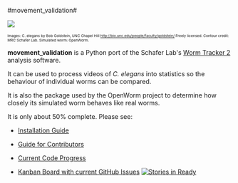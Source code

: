 #movement_validation#

![](https://github.com/openworm/movement_validation/blob/master/documentation/images/Test%20process.png?raw=true)

<sub><sup><sup>Images: C. elegans by Bob Goldstein, UNC Chapel Hill http://bio.unc.edu/people/faculty/goldstein/  Freely licensed. Contour credit: MRC Schafer Lab.  Simulated worm: OpenWorm.</sup></sup></sup>

**movement_validation** is a Python port of the Schafer Lab's [Worm Tracker 2](http://www.mrc-lmb.cam.ac.uk/wormtracker/index.php?action=analysis) analysis software.

It can be used to process videos of *C. elegans* into statistics so the behaviour of individual worms can be compared.

It is also the package used by the OpenWorm project to determine how closely its simulated worm behaves like real worms.

It is only about 50% complete.  Please see:

- [Installation Guide](https://github.com/openworm/movement_validation/blob/master/INSTALL.md)

- [Guide for Contributors](https://github.com/openworm/movement_validation/blob/master/documentation/Guide%20for%20contributors.md)

- [Current Code Progress](https://github.com/openworm/movement_validation/blob/master/documentation/Code%20Progress.pdf)

- [Kanban Board with current GitHub Issues](https://waffle.io/openworm/movement_validation)   [![Stories in Ready](https://badge.waffle.io/openworm/movement_validation.png?label=ready&title=Ready)](https://waffle.io/openworm/movement_validation)
